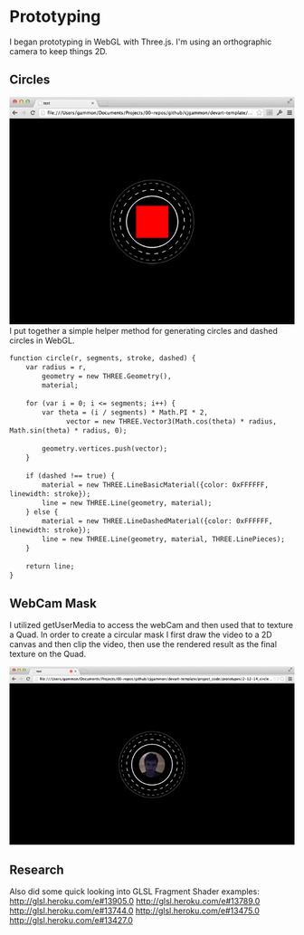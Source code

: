 # Prototyping
I began prototyping in WebGL with Three.js. I'm using an orthographic camera to keep things 2D.

## Circles
![Circles](../project_images/prototype_dashedline.png?raw=true "Circles")
I put together a simple helper method for generating circles and dashed circles in WebGL.

```
function circle(r, segments, stroke, dashed) {
   	var radius = r,
   	    geometry = new THREE.Geometry(),
        material;

	for (var i = 0; i <= segments; i++) {
   		var theta = (i / segments) * Math.PI * 2,
   			  vector = new THREE.Vector3(Math.cos(theta) * radius, Math.sin(theta) * radius, 0);

  		geometry.vertices.push(vector);
	}

    if (dashed !== true) {
    	material = new THREE.LineBasicMaterial({color: 0xFFFFFF, linewidth: stroke});
    	line = new THREE.Line(geometry, material);
    } else {
    	material = new THREE.LineDashedMaterial({color: 0xFFFFFF, linewidth: stroke});
    	line = new THREE.Line(geometry, material, THREE.LinePieces);
    }

	return line;
}
```
## WebCam Mask
I utilized getUserMedia to access the webCam and then used that to texture a Quad. In order to create a circular mask I first draw the video to a 2D canvas and then clip the video, then use the rendered result as the final texture on the Quad.

![Video Mask](../project_images/prototype_video_mask.png?raw=true "Video Mask")

## Research
Also did some quick looking into GLSL Fragment Shader examples:
http://glsl.heroku.com/e#13905.0
http://glsl.heroku.com/e#13789.0
http://glsl.heroku.com/e#13744.0
http://glsl.heroku.com/e#13475.0
http://glsl.heroku.com/e#13427.0